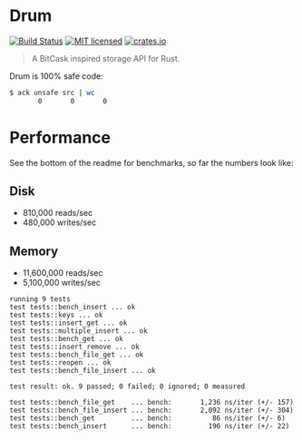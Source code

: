# Drum

[![Build Status](https://travis-ci.org/jmars/drum.svg?branch=master)](https://travis-ci.org/jmars/drum)
[![MIT licensed](https://img.shields.io/badge/license-MIT-blue.svg)](./LICENSE)
[![crates.io](http://meritbadge.herokuapp.com/drum)](https://crates.io/crates/drum)

> A BitCask inspired storage API for Rust.

Drum is 100% safe code:

```sh
$ ack unsafe src | wc
       0       0       0
```

# Performance

See the bottom of the readme for benchmarks, so far the numbers look like:

## Disk
- 810,000 reads/sec
- 480,000 writes/sec

## Memory
- 11,600,000 reads/sec
- 5,100,000 writes/sec

```
running 9 tests
test tests::bench_insert ... ok
test tests::keys ... ok
test tests::insert_get ... ok
test tests::multiple_insert ... ok
test tests::bench_get ... ok
test tests::insert_remove ... ok
test tests::bench_file_get ... ok
test tests::reopen ... ok
test tests::bench_file_insert ... ok

test result: ok. 9 passed; 0 failed; 0 ignored; 0 measured
```

```
test tests::bench_file_get    ... bench:       1,236 ns/iter (+/- 157)
test tests::bench_file_insert ... bench:       2,092 ns/iter (+/- 304)
test tests::bench_get         ... bench:          86 ns/iter (+/- 6)
test tests::bench_insert      ... bench:         196 ns/iter (+/- 22)
```